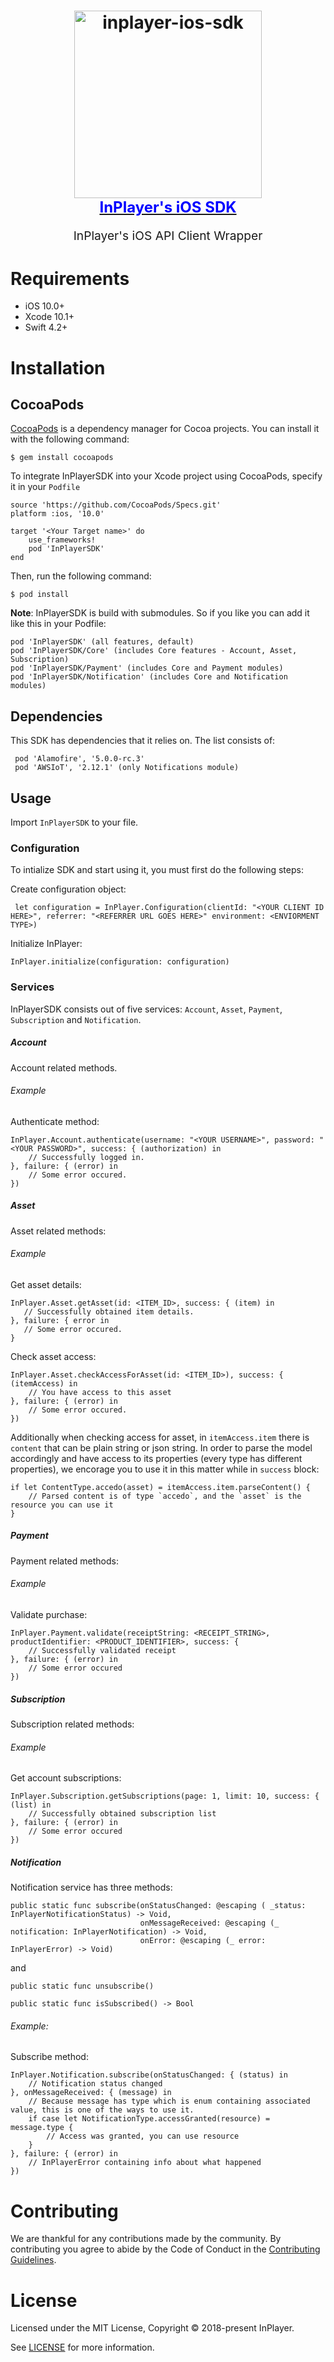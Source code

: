 <h1 align="center">
  <a target="_blank" href="https://inplayer-org.github.io/inplayer-ios-sdk/">
    <img src="https://assets.inplayer.com/images/inplayer-256.png" alt="inplayer-ios-sdk" title="InPlayer iOS SDK" width="300">
    <br />
    <span style="font-size: 1.5rem; color: blue">InPlayer's iOS SDK</span>
  </a>
</h1>
<p align="center" style="font-size: 1.2rem;">InPlayer's iOS API Client Wrapper</p>

# Requirements

 * iOS 10.0+
 * Xcode 10.1+
 * Swift 4.2+

# Installation

## CocoaPods

[CocoaPods](https://cocoapods.org/) is a dependency manager for Cocoa projects. You can install it with the following command:

    $ gem install cocoapods

To integrate InPlayerSDK into your Xcode project using CocoaPods, specify it in your `Podfile`

    source 'https://github.com/CocoaPods/Specs.git'
    platform :ios, '10.0'

    target '<Your Target name>' do
        use_frameworks!
        pod 'InPlayerSDK'
    end

Then, run the following command:

    $ pod install

**Note**: InPlayerSDK is build with submodules. So if you like you can add it like this in your Podfile:

    pod 'InPlayerSDK' (all features, default)
    pod 'InPlayerSDK/Core' (includes Core features - Account, Asset, Subscription)
    pod 'InPlayerSDK/Payment' (includes Core and Payment modules)
    pod 'InPlayerSDK/Notification' (includes Core and Notification modules)

## Dependencies

This SDK has dependencies that it relies on. The list consists of:

     pod 'Alamofire', '5.0.0-rc.3'
     pod 'AWSIoT', '2.12.1' (only Notifications module)

## Usage

 Import `InPlayerSDK` to your file.

### Configuration

To intialize SDK and start using it, you must first do the following steps:

Create configuration object:

     let configuration = InPlayer.Configuration(clientId: "<YOUR CLIENT ID HERE>", referrer: "<REFERRER URL GOES HERE>" environment: <ENVIORMENT TYPE>)

Initialize InPlayer:

    InPlayer.initialize(configuration: configuration)

### Services

InPlayerSDK consists out of five services:
`Account`, `Asset`, `Payment`, `Subscription` and `Notification`.

##### Account
Account related methods.

###### Example
Authenticate method:

    InPlayer.Account.authenticate(username: "<YOUR USERNAME>", password: "<YOUR PASSWORD>", success: { (authorization) in
        // Successfully logged in.
    }, failure: { (error) in
        // Some error occured.
    })

##### Asset
Asset related methods:

###### Example
Get asset details:

    InPlayer.Asset.getAsset(id: <ITEM_ID>, success: { (item) in
       // Successfully obtained item details.
    }, failure: { error in
       // Some error occured.
    }

Check asset access:

    InPlayer.Asset.checkAccessForAsset(id: <ITEM_ID>), success: { (itemAccess) in
        // You have access to this asset
    }, failure: { (error) in
        // Some error occured.            
    })

Additionally when checking access for asset, in `itemAccess.item` there is `content` that can be plain string or json string. In order to parse the model accordingly and have access to its properties (every type has different properties), we encorage you to use it in this matter while in `success` block:

    if let ContentType.accedo(asset) = itemAccess.item.parseContent() {
        // Parsed content is of type `accedo`, and the `asset` is the resource you can use it
    }

##### Payment
Payment related methods:

###### Example
Validate purchase:

    InPlayer.Payment.validate(receiptString: <RECEIPT_STRING>, productIdentifier: <PRODUCT_IDENTIFIER>, success: {
        // Successfully validated receipt
    }, failure: { (error) in
        // Some error occured
    })

##### Subscription
Subscription related methods:

###### Example
Get account subscriptions: 

    InPlayer.Subscription.getSubscriptions(page: 1, limit: 10, success: { (list) in
        // Successfully obtained subscription list
    }, failure: { (error) in
        // Some error occured
    })

##### Notification

Notification service has three methods:

    public static func subscribe(onStatusChanged: @escaping ( _status: InPlayerNotificationStatus) -> Void,       
                                 onMessageReceived: @escaping (_ notification: InPlayerNotification) -> Void, 
                                 onError: @escaping (_ error: InPlayerError) -> Void)

   and

    public static func unsubscribe()

    public static func isSubscribed() -> Bool

###### Example:
Subscribe method:

    InPlayer.Notification.subscribe(onStatusChanged: { (status) in
        // Notification status changed
    }, onMessageReceived: { (message) in
        // Because message has type which is enum containing associated value, this is one of the ways to use it.
        if case let NotificationType.accessGranted(resource) = message.type {
            // Access was granted, you can use resource
        }
    }, failure: { (error) in
        // InPlayerError containing info about what happened
    })


# Contributing

We are thankful for any contributions made by the community. By contributing you agree to abide by
the Code of Conduct in the [Contributing Guidelines](https://github.com/inplayer-org/inplayer-ui/blob/master/.github/CONTRIBUTING.md).

# License

Licensed under the MIT License, Copyright © 2018-present InPlayer.

See [LICENSE](https://github.com/inplayer-org/inplayer-ios-sdk/blob/master/LICENSE) for more information.
